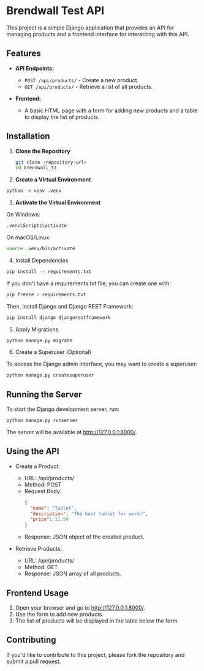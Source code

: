 # Brendwall Test API

This project is a simple Django application that provides an API for managing products and a frontend interface for interacting with this API. 

## Features

- **API Endpoints:**
  - `POST /api/products/` - Create a new product.
  - `GET /api/products/` - Retrieve a list of all products.

- **Frontend:**
  - A basic HTML page with a form for adding new products and a table to display the list of products.

## Installation

1. **Clone the Repository**

   ```bash
   git clone <repository-url>
   cd brendwall_tz
   ```
   
2. **Create a Virtual Environment**

  ```bash
  python -m venv .venv
  ```

3. **Activate the Virtual Environment**

On Windows:

  ```bash
  .venv\Scripts\activate
  ```
On macOS/Linux:

  ```bash
  source .venv/bin/activate
  ```

4. Install Dependencies

  ```bash
  pip install -r requirements.txt
  ```

If you don't have a requirements.txt file, you can create one with:

  ```bash
  pip freeze > requirements.txt
  ```

Then, install Django and Django REST Framework:

  ```bash
  pip install django djangorestframework
  ```

5. Apply Migrations

  ```bash
  python manage.py migrate
  ```

6. Create a Superuser (Optional)

To access the Django admin interface, you may want to create a superuser:

  ```bash
  python manage.py createsuperuser
  ```

## Running the Server
To start the Django development server, run:

  ```bash
  python manage.py runserver
  ```
The server will be available at http://127.0.0.1:8000/.

## Using the API
- Create a Product:

  - URL: /api/products/
  - Method: POST
  - Request Body:
    ```json
    {
      "name": "Tablet",
      "description": "The best tablet for work!",
      "price": 11.99
    }
    ```
  - Response: JSON object of the created product.
  
- Retrieve Products:

    - URL: /api/products/
    - Method: GET
    - Response: JSON array of all products.

## Frontend Usage
1. Open your browser and go to http://127.0.0.1:8000/.
2. Use the form to add new products.
3. The list of products will be displayed in the table below the form.

## Contributing
If you'd like to contribute to this project, please fork the repository and submit a pull request.
